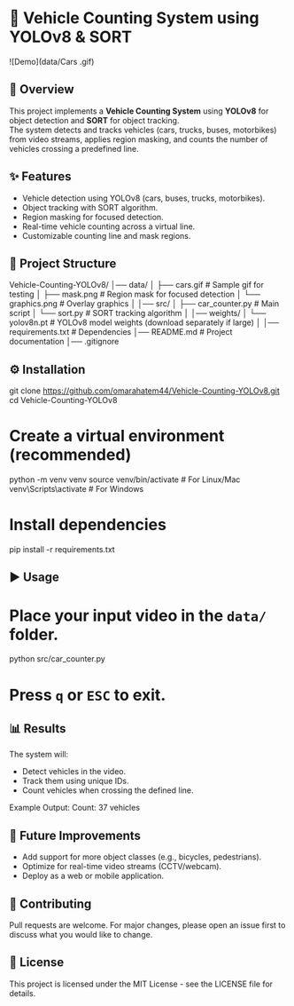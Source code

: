 # 🚗 Vehicle Counting System using YOLOv8 & SORT

![Demo](data/Cars .gif)

## 📌 Overview
This project implements a **Vehicle Counting System** using **YOLOv8** for object detection and **SORT** for object tracking.  
The system detects and tracks vehicles (cars, trucks, buses, motorbikes) from video streams, applies region masking, and counts the number of vehicles crossing a predefined line.

## ✨ Features
- Vehicle detection using YOLOv8 (cars, buses, trucks, motorbikes).
- Object tracking with SORT algorithm.
- Region masking for focused detection.
- Real-time vehicle counting across a virtual line.
- Customizable counting line and mask regions.

## 📂 Project Structure
Vehicle-Counting-YOLOv8/
│── data/
│   ├── cars.gif       # Sample gif for testing
│   ├── mask.png        # Region mask for focused detection
│   └── graphics.png    # Overlay graphics
│
│── src/
│   ├── car_counter.py  # Main script
│   └── sort.py         # SORT tracking algorithm
│
│── weights/
│   └── yolov8n.pt      # YOLOv8 model weights (download separately if large)
│
│── requirements.txt    # Dependencies
│── README.md           # Project documentation
│── .gitignore

## ⚙️ Installation
git clone https://github.com/omarahatem44/Vehicle-Counting-YOLOv8.git
cd Vehicle-Counting-YOLOv8

# Create a virtual environment (recommended)
python -m venv venv
source venv/bin/activate   # For Linux/Mac
venv\Scripts\activate      # For Windows

# Install dependencies
pip install -r requirements.txt

## ▶️ Usage
# Place your input video in the `data/` folder.
python src/car_counter.py

# Press `q` or `ESC` to exit.

## 📊 Results
The system will:
- Detect vehicles in the video.
- Track them using unique IDs.
- Count vehicles when crossing the defined line.  

Example Output:
Count: 37 vehicles

## 📌 Future Improvements
- Add support for more object classes (e.g., bicycles, pedestrians).
- Optimize for real-time video streams (CCTV/webcam).
- Deploy as a web or mobile application.

## 🤝 Contributing
Pull requests are welcome. For major changes, please open an issue first to discuss what you would like to change.

## 📜 License
This project is licensed under the MIT License - see the LICENSE file for details.
